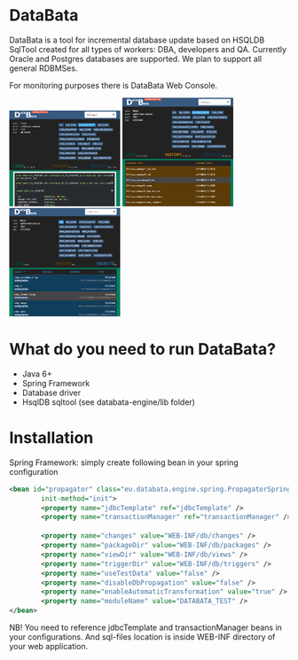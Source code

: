 DataBata
========

DataBata is a tool for incremental database update based on HSQLDB SqlTool created for all types of workers: DBA, developers and QA. Currently Oracle and Postgres databases are supported. We plan to support all general RDBMSes.

For monitoring purposes there is DataBata Web Console.

[![logs](web_console_screen1_th.png)](https://raw.githubusercontent.com/nortal/DataBata/master/web_console_screen1.png)
[![history](web_console_screen2_th.png)](https://raw.githubusercontent.com/nortal/DataBata/master/web_console_screen2.png)
[![objects](web_console_screen3_th.png)](https://raw.githubusercontent.com/nortal/DataBata/master/web_console_screen3.png)

What do you need to run DataBata?
========
- Java 6+
- Spring Framework
- Database driver
- HsqlDB sqltool (see databata-engine/lib folder)

Installation
========
Spring Framework: simply create following bean in your spring configuration
``` xml
<bean id="propagator" class="eu.databata.engine.spring.PropagatorSpringInstance"
		init-method="init">
		<property name="jdbcTemplate" ref="jdbcTemplate" />
		<property name="transactionManager" ref="transactionManager" />

		<property name="changes" value="WEB-INF/db/changes" />
		<property name="packageDir" value="WEB-INF/db/packages" />
		<property name="viewDir" value="WEB-INF/db/views" />
		<property name="triggerDir" value="WEB-INF/db/triggers" />
		<property name="useTestData" value="false" />
		<property name="disableDbPropagation" value="false" />
		<property name="enableAutomaticTransformation" value="true" />
		<property name="moduleName" value="DATABATA_TEST" />
</bean>
```
NB! You need to reference jdbcTemplate and transactionManager beans in your configurations. And sql-files location is inside WEB-INF directory of your web application. 

